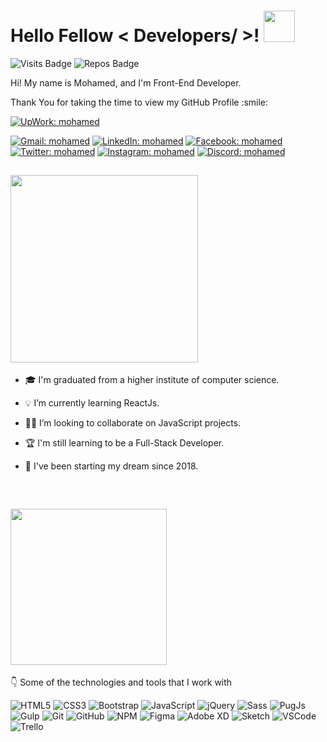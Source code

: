 <h1> Hello Fellow < Developers/ >! <img src = "https://raw.githubusercontent.com/MartinHeinz/MartinHeinz/master/wave.gif" width = 50px> </h1>
<p align='center'>

![Visits Badge](https://badges.pufler.dev/visits/Mohamed-Abdelrady/Mohamed-Abdelrady)
![Repos Badge](https://badges.pufler.dev/repos/Mohamed-Abdelrady)



</p>
<div size='20px'> Hi! My name is Mohamed, and I'm Front-End Developer. 
<p>Thank You for taking the time to view my GitHub Profile :smile: </p>
</div>
  
[![UpWork: mohamed](https://img.shields.io/badge/UpWork-6FDA44?style=flat-square&logo=Upwork&logoColor=white&link=https://www.upwork.com/freelancers/~0131eaf1944c2cbdd9)](https://www.upwork.com/freelancers/~0131eaf1944c2cbdd9)
<!-- [![Freelancer: mohamed](https://img.shields.io/badge/Freelancer-29B2FE?style=flat-square&logo=freelancer&logoColor=white&link=https://www.freelancer.com/u/mohamed1377)](https://www.freelancer.com/u/mohamed1377) -->
[![Gmail: mohamed](https://img.shields.io/badge/Gmail-D14836?style=flat-square&logo=gmail&logoColor=white&link=https://discord.com/invite/PdQyQ3vuZs)](mailto:mohamedabdelrady1377@gmail.com)
[![LinkedIn: mohamed](https://img.shields.io/badge/-linkedin-%230077B5.svg?style=flat-square&logo=linkedin&logoColor=white&link=https://www.linkedin.com/in/mohamed-abdelrady/)](https://www.linkedin.com/in/mohamed-abdelrady/)
[![Facebook: mohamed](https://img.shields.io/badge/Facebook-%231877F2.svg?style=flat-square&logo=facebook&logoColor=white&link=https://www.facebook.com/waleed.aburehab/)](https://www.facebook.com/waleed.aburehab/)
[![Twitter: mohamed](https://img.shields.io/badge/Twitter-%231DA1F2.svg?style=flat-square&logo=twitter&logoColor=white&link=https://twitter.com/Mohamed13778)](https://twitter.com/Mohamed13778)
[![Instagram: mohamed](https://img.shields.io/badge/Instagram-%23E4405F.svg?style=flat-square&logo=instagram&logoColor=white&link=https://www.instagram.com/mohamedabdelrady1377/)](https://www.instagram.com/mohamedabdelrady1377/)
[![Discord: mohamed](https://img.shields.io/badge/Discord-%237289DA.svg?style=flat-square&logo=discord&logoColor=white&link=https://discord.com/invite/PdQyQ3vuZs)](https://discord.com/invite/PdQyQ3vuZs)
<br>  
<h2><img src = "https://media.giphy.com/media/B2zSi59LPp7iMclz7Q/giphy.gif?cid=ecf05e4789fua89ya7jiyrqvx18t3wp2bfgxk299t9dtsr5h&rid=giphy.gif&ct=s" width= 300px></h2>  
  
- 🎓 I'm graduated from a higher institute of computer science.

- 💡 I’m currently learning ReactJs.

- 👨‍💻 I’m looking to collaborate on JavaScript projects.
  
- 🏆 I'm still learning to be a Full-Stack Developer.
 
- 🧗‍ I've been starting my dream since 2018.  
  
<br>  
<h2><img src = "https://media.giphy.com/media/qPTyrrtmmjbjZtmSJG/giphy.gif?cid=ecf05e47rf65zxkflccpkrqpqtxoat6rshflvgm7r4x849t0&rid=giphy.gif&ct=ts" width = 250px></h2>

👇 Some of the technologies and tools that I work with
  
![HTML5](https://img.shields.io/badge/-HTML5-E34F26?style=flat-square&logo=html5&logoColor=white)
![CSS3](https://img.shields.io/badge/-CSS3-1572B6?style=flat-square&logo=css3)
![Bootstrap](https://img.shields.io/badge/-Bootstrap-7952B3?style=flat-square&logo=Bootstrap&logoColor=white)
![JavaScript](https://img.shields.io/badge/JavaScript-323330?style=flat-square&logo=javascript&logoColor=F7DF1E)
![jQuery](https://img.shields.io/badge/jQuery-0769AD?style=flat-square&logo=jquery&logoColor=white)
![Sass](https://img.shields.io/badge/-Sass-CC6699?style=flat-square&logo=Sass&logoColor=white) 
![PugJs](https://img.shields.io/badge/-PugJs-a86454?style=flat-square&logo=pug&logoColor=white)
![Gulp](https://img.shields.io/badge/Gulp-%23CF4647.svg?style=flat-square&logo=gulp&logoColor=white)
![Git](https://img.shields.io/badge/-Git-F05032?style=flat-square&logo=Git&logoColor=white)
![GitHub](https://img.shields.io/badge/-GitHub-181717?style=flat-square&logo=GitHub&logoColor=white)
![NPM](https://img.shields.io/badge/NPM-%23000000.svg?style=flat-square&logo=npm&logoColor=white)
![Figma](https://img.shields.io/badge/Figma-F24E1E?style=flat-square&logo=figma&logoColor=white)
![Adobe XD](https://img.shields.io/badge/Adobe%20XD-470137?style=flat-square&logo=Adobe%20XD&logoColor=#FF61F6)
![Sketch](https://img.shields.io/badge/Sketch-FFB387?style=flat-square&logo=sketch&logoColor=black)
![VSCode](https://img.shields.io/badge/-VSCode-007ACC?style=flat-square&logo=visual-studio-code&logoColor=white)
![Trello](https://img.shields.io/badge/Trello-%23026AA7.svg?style=flat-square&logo=Trello&logoColor=white)


<!---
Mohamed-Abdelrady/Mohamed-Abdelrady is a ✨ special ✨ repository because its `README.md` (this file) appears on your GitHub profile.
You can click the Preview link to take a look at your changes.
--->
